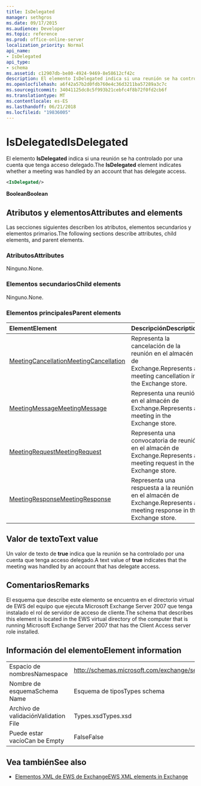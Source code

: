 ```yaml
---
title: IsDelegated
manager: sethgros
ms.date: 09/17/2015
ms.audience: Developer
ms.topic: reference
ms.prod: office-online-server
localization_priority: Normal
api_name:
- IsDelegated
api_type:
- schema
ms.assetid: c12907db-be80-4924-9469-8e58612cf42c
description: El elemento IsDelegated indica si una reunión se ha controlado por una cuenta que tenga acceso delegado.
ms.openlocfilehash: a6f42a57b2d0fdb760e4c36d3211ba57289a3c7c
ms.sourcegitcommit: 34041125dc8c5f993b21cebfc4f8b72f0fd2cb6f
ms.translationtype: MT
ms.contentlocale: es-ES
ms.lasthandoff: 06/21/2018
ms.locfileid: "19836005"
---
```

# <a name="isdelegated"></a><span data-ttu-id="a9a10-103">IsDelegated</span><span class="sxs-lookup"><span data-stu-id="a9a10-103">IsDelegated</span></span>

<span data-ttu-id="a9a10-104">El elemento **IsDelegated** indica si una reunión se ha controlado por una cuenta que tenga acceso delegado.</span><span class="sxs-lookup"><span data-stu-id="a9a10-104">The **IsDelegated** element indicates whether a meeting was handled by an account that has delegate access.</span></span> 
  
```xml
<IsDelegated/>
```

 <span data-ttu-id="a9a10-105">**Boolean**</span><span class="sxs-lookup"><span data-stu-id="a9a10-105">**Boolean**</span></span>
## <a name="attributes-and-elements"></a><span data-ttu-id="a9a10-106">Atributos y elementos</span><span class="sxs-lookup"><span data-stu-id="a9a10-106">Attributes and elements</span></span>

<span data-ttu-id="a9a10-107">Las secciones siguientes describen los atributos, elementos secundarios y elementos primarios.</span><span class="sxs-lookup"><span data-stu-id="a9a10-107">The following sections describe attributes, child elements, and parent elements.</span></span>
  
### <a name="attributes"></a><span data-ttu-id="a9a10-108">Atributos</span><span class="sxs-lookup"><span data-stu-id="a9a10-108">Attributes</span></span>

<span data-ttu-id="a9a10-109">Ninguno.</span><span class="sxs-lookup"><span data-stu-id="a9a10-109">None.</span></span>
  
### <a name="child-elements"></a><span data-ttu-id="a9a10-110">Elementos secundarios</span><span class="sxs-lookup"><span data-stu-id="a9a10-110">Child elements</span></span>

<span data-ttu-id="a9a10-111">Ninguno.</span><span class="sxs-lookup"><span data-stu-id="a9a10-111">None.</span></span>
  
### <a name="parent-elements"></a><span data-ttu-id="a9a10-112">Elementos principales</span><span class="sxs-lookup"><span data-stu-id="a9a10-112">Parent elements</span></span>

|<span data-ttu-id="a9a10-113">**Element**</span><span class="sxs-lookup"><span data-stu-id="a9a10-113">**Element**</span></span>|<span data-ttu-id="a9a10-114">**Descripción**</span><span class="sxs-lookup"><span data-stu-id="a9a10-114">**Description**</span></span>|
|:-----|:-----|
|[<span data-ttu-id="a9a10-115">MeetingCancellation</span><span class="sxs-lookup"><span data-stu-id="a9a10-115">MeetingCancellation</span></span>](meetingcancellation.md) <br/> |<span data-ttu-id="a9a10-116">Representa la cancelación de la reunión en el almacén de Exchange.</span><span class="sxs-lookup"><span data-stu-id="a9a10-116">Represents a meeting cancellation in the Exchange store.</span></span>  <br/> |
|[<span data-ttu-id="a9a10-117">MeetingMessage</span><span class="sxs-lookup"><span data-stu-id="a9a10-117">MeetingMessage</span></span>](meetingmessage.md) <br/> |<span data-ttu-id="a9a10-118">Representa una reunión en el almacén de Exchange.</span><span class="sxs-lookup"><span data-stu-id="a9a10-118">Represents a meeting in the Exchange store.</span></span>  <br/> |
|[<span data-ttu-id="a9a10-119">MeetingRequest</span><span class="sxs-lookup"><span data-stu-id="a9a10-119">MeetingRequest</span></span>](meetingrequest.md) <br/> |<span data-ttu-id="a9a10-120">Representa una convocatoria de reunión en el almacén de Exchange.</span><span class="sxs-lookup"><span data-stu-id="a9a10-120">Represents a meeting request in the Exchange store.</span></span>  <br/> |
|[<span data-ttu-id="a9a10-121">MeetingResponse</span><span class="sxs-lookup"><span data-stu-id="a9a10-121">MeetingResponse</span></span>](meetingresponse.md) <br/> |<span data-ttu-id="a9a10-122">Representa una respuesta a la reunión en el almacén de Exchange.</span><span class="sxs-lookup"><span data-stu-id="a9a10-122">Represents a meeting response in the Exchange store.</span></span>  <br/> |
   
## <a name="text-value"></a><span data-ttu-id="a9a10-123">Valor de texto</span><span class="sxs-lookup"><span data-stu-id="a9a10-123">Text value</span></span>

<span data-ttu-id="a9a10-124">Un valor de texto de **true** indica que la reunión se ha controlado por una cuenta que tenga acceso delegado.</span><span class="sxs-lookup"><span data-stu-id="a9a10-124">A text value of **true** indicates that the meeting was handled by an account that has delegate access.</span></span> 
  
## <a name="remarks"></a><span data-ttu-id="a9a10-125">Comentarios</span><span class="sxs-lookup"><span data-stu-id="a9a10-125">Remarks</span></span>

<span data-ttu-id="a9a10-126">El esquema que describe este elemento se encuentra en el directorio virtual de EWS del equipo que ejecuta Microsoft Exchange Server 2007 que tenga instalado el rol de servidor de acceso de cliente.</span><span class="sxs-lookup"><span data-stu-id="a9a10-126">The schema that describes this element is located in the EWS virtual directory of the computer that is running Microsoft Exchange Server 2007 that has the Client Access server role installed.</span></span>
  
## <a name="element-information"></a><span data-ttu-id="a9a10-127">Información del elemento</span><span class="sxs-lookup"><span data-stu-id="a9a10-127">Element information</span></span>

|||
|:-----|:-----|
|<span data-ttu-id="a9a10-128">Espacio de nombres</span><span class="sxs-lookup"><span data-stu-id="a9a10-128">Namespace</span></span>  <br/> |http://schemas.microsoft.com/exchange/services/2006/types  <br/> |
|<span data-ttu-id="a9a10-129">Nombre de esquema</span><span class="sxs-lookup"><span data-stu-id="a9a10-129">Schema Name</span></span>  <br/> |<span data-ttu-id="a9a10-130">Esquema de tipos</span><span class="sxs-lookup"><span data-stu-id="a9a10-130">Types schema</span></span>  <br/> |
|<span data-ttu-id="a9a10-131">Archivo de validación</span><span class="sxs-lookup"><span data-stu-id="a9a10-131">Validation File</span></span>  <br/> |<span data-ttu-id="a9a10-132">Types.xsd</span><span class="sxs-lookup"><span data-stu-id="a9a10-132">Types.xsd</span></span>  <br/> |
|<span data-ttu-id="a9a10-133">Puede estar vacío</span><span class="sxs-lookup"><span data-stu-id="a9a10-133">Can be Empty</span></span>  <br/> |<span data-ttu-id="a9a10-134">False</span><span class="sxs-lookup"><span data-stu-id="a9a10-134">False</span></span>  <br/> |
   
## <a name="see-also"></a><span data-ttu-id="a9a10-135">Vea también</span><span class="sxs-lookup"><span data-stu-id="a9a10-135">See also</span></span>



- [<span data-ttu-id="a9a10-136">Elementos XML de EWS de Exchange</span><span class="sxs-lookup"><span data-stu-id="a9a10-136">EWS XML elements in Exchange</span></span>](ews-xml-elements-in-exchange.md)

